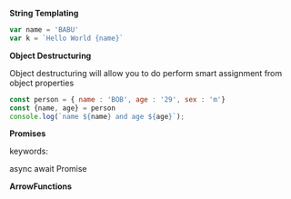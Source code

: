 **String Templating**
```javascript
var name = 'BABU'
var k = `Hello World {name}`
```
**Object Destructuring**

Object destructuring will allow you to do perform smart assignment from object properties

```javascript
const person = { name : 'BOB', age : '29', sex : 'm'}
const {name, age} = person
console.log(`name ${name} and age ${age}`);

```
**Promises**

keywords:

async
await
Promise

**ArrowFunctions**







